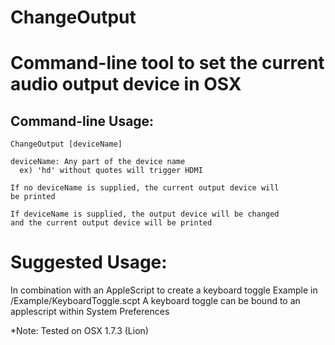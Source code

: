 ChangeOutput
============

# Command-line tool to set the current audio output device in OSX
## Command-line Usage:
    ChangeOutput [deviceName]
    
    deviceName: Any part of the device name
      ex) 'hd' without quotes will trigger HDMI

    If no deviceName is supplied, the current output device will
    be printed

    If deviceName is supplied, the output device will be changed
    and the current output device will be printed


# Suggested Usage:
In combination with an AppleScript to create a keyboard toggle
Example in /Example/KeyboardToggle.scpt
A keyboard toggle can be bound to an applescript within System Preferences

*Note: Tested on OSX 1.7.3 (Lion)
